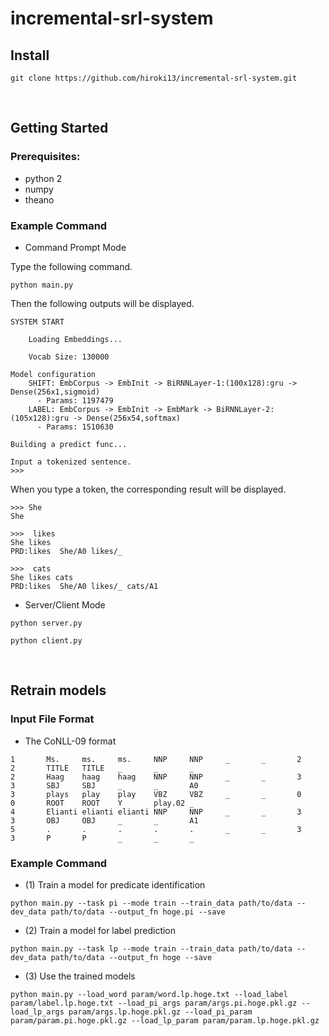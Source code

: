 # incremental-srl-system

## Install
```
git clone https://github.com/hiroki13/incremental-srl-system.git
```
</br>

## Getting Started
### Prerequisites:
* python 2
* numpy
* theano

### Example Command
- Command Prompt Mode

Type the following command.
```
python main.py
```

Then the following outputs will be displayed.

```
SYSTEM START

	Loading Embeddings...

	Vocab Size: 130000

Model configuration
	SHIFT: EmbCorpus -> EmbInit -> BiRNNLayer-1:(100x128):gru -> Dense(256x1,sigmoid)
	  - Params: 1197479
	LABEL: EmbCorpus -> EmbInit -> EmbMark -> BiRNNLayer-2:(105x128):gru -> Dense(256x54,softmax)
	  - Params: 1510630

Building a predict func...

Input a tokenized sentence.
>>>  
```

When you type a token, the corresponding result will be displayed.

```
>>> She
She

>>>  likes
She likes
PRD:likes  She/A0 likes/_

>>>  cats
She likes cats
PRD:likes  She/A0 likes/_ cats/A1
```

- Server/Client Mode
```
python server.py
```

```
python client.py
```
</br>

## Retrain models
### Input File Format
- The CoNLL-09 format
```
1       Ms.     ms.     ms.     NNP     NNP     _       _       2       2       TITLE   TITLE   _       _       _
2       Haag    haag    haag    NNP     NNP     _       _       3       3       SBJ     SBJ     _       _       A0
3       plays   play    play    VBZ     VBZ     _       _       0       0       ROOT    ROOT    Y       play.02 _
4       Elianti elianti elianti NNP     NNP     _       _       3       3       OBJ     OBJ     _       _       A1
5       .       .       .       .       .       _       _       3       3       P       P       _       _       _
```

### Example Command
- (1) Train a model for predicate identification
```
python main.py --task pi --mode train --train_data path/to/data --dev_data path/to/data --output_fn hoge.pi --save
```

- (2) Train a model for label prediction
```
python main.py --task lp --mode train --train_data path/to/data --dev_data path/to/data --output_fn hoge --save
```

- (3) Use the trained models
```
python main.py --load_word param/word.lp.hoge.txt --load_label param/label.lp.hoge.txt --load_pi_args param/args.pi.hoge.pkl.gz --load_lp_args param/args.lp.hoge.pkl.gz --load_pi_param param/param.pi.hoge.pkl.gz --load_lp_param param/param.lp.hoge.pkl.gz 
```

